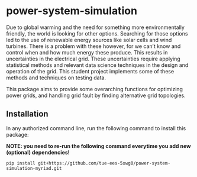 # power-system-simulation

Due to global warming and the need for something more environmentally friendly, the world is looking for other options. Searching for those options led to the use of  renewable energy sources like solar cells and wind turbines. There is a problem with these however, for we can’t know and control when and how much energy these produce. This results in uncertainties in the electrical grid. These uncertainties require applying statistical methods and relevant data science techniques in the design and operation of the grid. This student project implements some of these methods and techniques on testing data.

This package aims to provide some overarching functions for optimizing power grids, and handling grid fault by finding alternative grid topologies.


## Installation

In any authorized command line, run the following command to install this package:

**NOTE: you need to re-run the following command everytime you add new (optional) dependencies!**

```shell
pip install git+https://github.com/tue-ees-5xwg0/power-system-simulation-myriad.git
```
